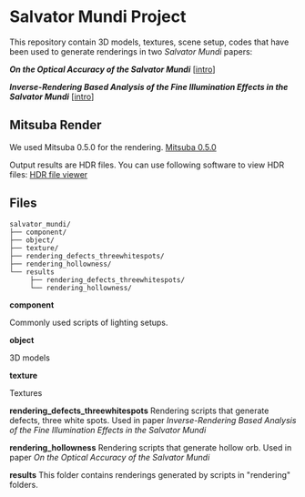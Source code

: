 # Salvator Mundi Project
This repository contain 3D models, textures, scene setup, codes that have been used to generate renderings in two _Salvator Mundi_ papers:

***On the Optical Accuracy of the Salvator Mundi*** [[intro](https://www.ics.uci.edu/~zhanhanl/web_files/projects/salvator_mundi/salvator_mundi_hollowness.md.html)]

***Inverse-Rendering Based Analysis of the Fine Illumination Effects in the Salvator Mundi*** [[intro](https://www.ics.uci.edu/~zhanhanl/web_files/projects/salvator_mundi/salvator_mundi.md.html)]
## Mitsuba Render
We used Mitsuba 0.5.0 for the rendering. 
[Mitsuba 0.5.0](http://www.mitsuba-renderer.org/index_old.html)

Output results are HDR files. You can use following software to view HDR files:
[HDR file viewer](https://bitbucket.org/edgarv/hdritools)
## Files
```text
salvator_mundi/
├── component/
├── object/
├── texture/
├── rendering_defects_threewhitespots/
├── rendering_hollowness/
└── results
     ├── rendering_defects_threewhitespots/
     └── rendering_hollowness/
```
**component**

Commonly used scripts of lighting setups.

**object**

3D models

**texture**

Textures

**rendering_defects_threewhitespots**
Rendering scripts that generate defects, three white spots. Used in paper  *Inverse-Rendering Based Analysis of the Fine Illumination Effects in the Salvator Mundi*

**rendering_hollowness**
Rendering scripts that generate hollow orb. Used in paper *On the Optical Accuracy of the Salvator Mundi*

**results**
This folder contains renderings generated by scripts in "rendering" folders.
